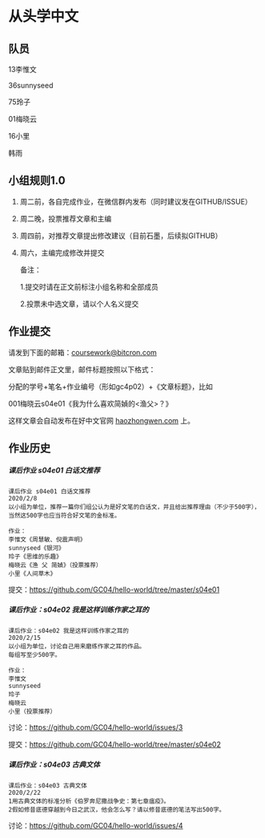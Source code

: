 # 从头学中文
## 队员

13李惟文 

36sunnyseed

75玲子

01梅晓云

16小里

韩雨

## 小组规则1.0

1. 周二前，各自完成作业，在微信群内发布（同时建议发在GITHUB/ISSUE）

2. 周二晚，投票推荐文章和主编

3. 周四前，对推荐文章提出修改建议（目前石墨，后续拟GITHUB）

4. 周六，主编完成修改并提交

   

   备注：

   1.提交时请在正文前标注小组名称和全部成员

   2.投票未中选文章，请以个人名义提交

   

## 作业提交

请发到下面的邮箱：coursework@bitcron.com 

文章贴到邮件正文里，邮件标题按照以下格式：

分配的学号+笔名+作业编号（形如gc4p02）+《文章标题》，比如

001梅晓云s04e01《我为什么喜欢简媜的<渔父>？》

这样文章会自动发布在好中文官网 [haozhongwen.com](haozhongwen.com) 上。

## 作业历史

##### 课后作业 s04e01 白话文推荐

```
课后作业 s04e01 白话文推荐
2020/2/8
以小组为单位，推荐一篇你们组公认为是好文笔的白话文，并且给出推荐理由（不少于500字），当然这500字也应当符合好文笔的金标准。
```

```
作业：
李惟文《周慧敏、倪震声明》
sunnyseed《银河》
玲子《思维的乐趣》
梅晓云《渔 父 简媜》（投票推荐）
小里《人间草木》
```

提交：https://github.com/GC04/hello-world/tree/master/s04e01



##### 课后作业：s04e02  我是这样训练作家之耳的

```
课后作业：s04e02 我是这样训练作家之耳的
2020/2/15
以小组为单位，讨论自己用来磨练作家之耳的作品。
每组写至少500字。
```

```
作业：
李惟文 
sunnyseed
玲子
梅晓云
小里（投票推荐）
```

讨论：https://github.com/GC04/hello-world/issues/3

提交：https://github.com/GC04/hello-world/tree/master/s04e02



##### 课后作业：s04e03 古典文体

```
课后作业：s04e03 古典文体
2020/2/22
1用古典文体的标准分析《伯罗奔尼撒战争史：第七章瘟疫》。
2假如修昔底德穿越到今日之武汉，他会怎么写？请以修昔底德的笔法写出500字。
```



讨论：https://github.com/GC04/hello-world/issues/4




